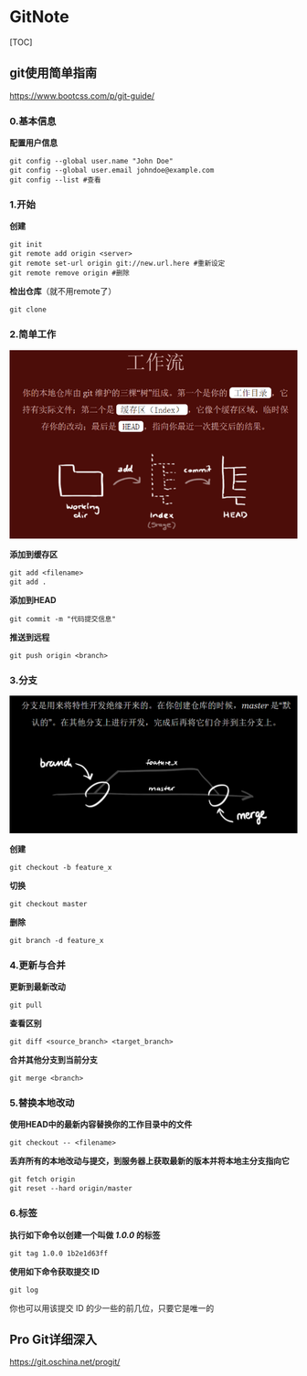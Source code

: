 # GitNote

[TOC]

## git使用简单指南

https://www.bootcss.com/p/git-guide/

### 0.基本信息

**配置用户信息**

```
git config --global user.name "John Doe"
git config --global user.email johndoe@example.com
git config --list #查看
```



### 1.开始

**创建**

```
git init
git remote add origin <server>
git remote set-url origin git://new.url.here #重新设定
git remote remove origin #删除
```

**检出仓库**（就不用remote了）

```
git clone
```

### 2.简单工作

![image-20210810153925370](GitNote.assets/image-20210810153925370.png)

**添加到缓存区**

```
git add <filename>
git add .
```

**添加到HEAD**

```
git commit -m "代码提交信息"
```

**推送到远程**

```
git push origin <branch>
```

### 3.分支

![image-20210810154819264](GitNote.assets/image-20210810154819264.png)

**创建**

```
git checkout -b feature_x
```

**切换**

```
git checkout master
```

**删除**

```
git branch -d feature_x
```

### 4.更新与合并

**更新到最新改动**

```
git pull
```

**查看区别**

```
git diff <source_branch> <target_branch>
```

**合并其他分支到当前分支**

```
git merge <branch>
```

### 5.替换本地改动

**使用HEAD中的最新内容替换你的工作目录中的文件**

```
git checkout -- <filename>
```

**丢弃所有的本地改动与提交，到服务器上获取最新的版本并将本地主分支指向它**

```
git fetch origin
git reset --hard origin/master
```

### 6.标签

**执行如下命令以创建一个叫做 *1.0.0* 的标签**

```
git tag 1.0.0 1b2e1d63ff
```

**使用如下命令获取提交 ID**

```
git log
```

你也可以用该提交 ID 的少一些的前几位，只要它是唯一的

## Pro Git详细深入

https://git.oschina.net/progit/